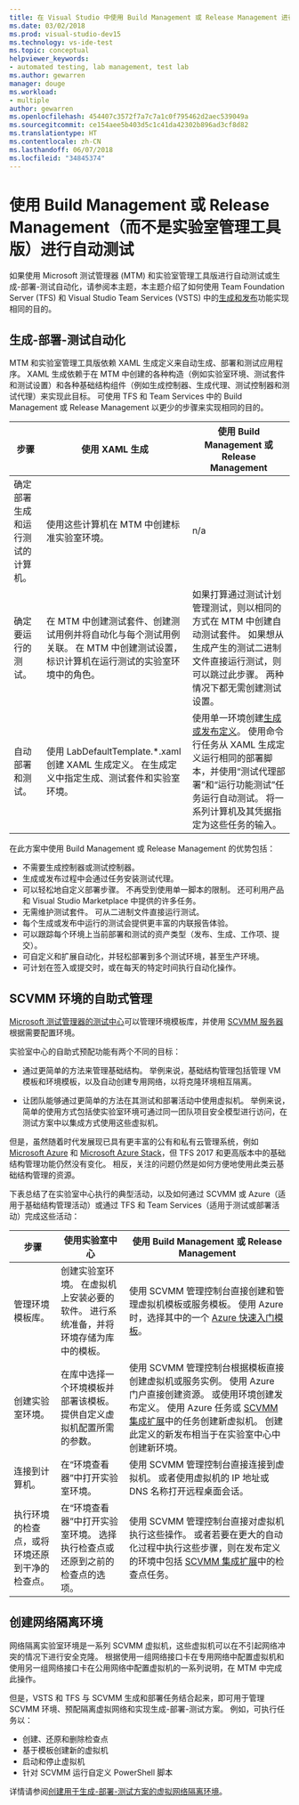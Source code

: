 ```yaml
---
title: 在 Visual Studio 中使用 Build Management 或 Release Management 进行自动测试
ms.date: 03/02/2018
ms.prod: visual-studio-dev15
ms.technology: vs-ide-test
ms.topic: conceptual
helpviewer_keywords:
- automated testing, lab management, test lab
ms.author: gewarren
manager: douge
ms.workload:
- multiple
author: gewarren
ms.openlocfilehash: 454407c3572f7a7c7a1c0f795462d2aec539049a
ms.sourcegitcommit: ce154aee5b403d5c1c41da42302b896ad3cf8d82
ms.translationtype: HT
ms.contentlocale: zh-CN
ms.lasthandoff: 06/07/2018
ms.locfileid: "34845374"
---
```

# <a name="use-build-and-release-management-instead-of-lab-management-for-automated-testing"></a>使用 Build Management 或 Release Management（而不是实验室管理工具版）进行自动测试

如果使用 Microsoft 测试管理器 (MTM) 和实验室管理工具版进行自动测试或生成-部署-测试自动化，请参阅本主题，本主题介绍了如何使用 Team Foundation Server (TFS) 和 Visual Studio Team Services (VSTS) 中的[生成和发布](/vsts/build-release/)功能实现相同的目的。

## <a name="build-deploy-test-automation"></a>生成-部署-测试自动化

MTM 和实验室管理工具版依赖 XAML 生成定义来自动生成、部署和测试应用程序。 XAML 生成依赖于在 MTM 中创建的各种构造（例如实验室环境、测试套件和测试设置）和各种基础结构组件（例如生成控制器、生成代理、测试控制器和测试代理）来实现此目标。 可使用 TFS 和 Team Services 中的 Build Management 或 Release Management 以更少的步骤来实现相同的目的。

| 步骤 | 使用 XAML 生成 | 使用 Build Management 或 Release Management |
|-------|----------------------|-----------------|
| 确定部署生成和运行测试的计算机。 | 使用这些计算机在 MTM 中创建标准实验室环境。 | n/a |
| 确定要运行的测试。 | 在 MTM 中创建测试套件、创建测试用例并将自动化与每个测试用例关联。 在 MTM 中创建测试设置，标识计算机在运行测试的实验室环境中的角色。 | 如果打算通过测试计划管理测试，则以相同的方式在 MTM 中创建自动测试套件。 如果想从生成产生的测试二进制文件直接运行测试，则可以跳过此步骤。 两种情况下都无需创建测试设置。 |
| 自动部署和测试。 | 使用 LabDefaultTemplate.*.xaml 创建 XAML 生成定义。 在生成定义中指定生成、测试套件和实验室环境。 | 使用单一环境创建[生成或发布定义](/vsts/build-release/)。 使用命令行任务从 XAML 生成定义运行相同的部署脚本，并使用“测试代理部署”和“运行功能测试”任务运行自动测试。 将一系列计算机及其凭据指定为这些任务的输入。 |

在此方案中使用 Build Management 或 Release Management 的优势包括：

* 不需要生成控制器或测试控制器。
* 生成或发布过程中会通过任务安装测试代理。
* 可以轻松地自定义部署步骤。 不再受到使用单一脚本的限制。 还可利用产品和 Visual Studio Marketplace 中提供的许多任务。
* 无需维护测试套件。 可从二进制文件直接运行测试。
* 每个生成或发布中运行的测试会提供更丰富的内联报告体验。
* 可以跟踪每个环境上当前部署和测试的资产类型（发布、生成、工作项、提交）。
* 可自定义和扩展自动化，并轻松部署到多个测试环境，甚至生产环境。
* 可计划在签入或提交时，或在每天的特定时间执行自动化操作。

## <a name="self-service-management-of-scvmm-environments"></a>SCVMM 环境的自助式管理

[Microsoft 测试管理器的测试中心](/vsts/manual-test/mtm/guidance-mtm-usage)可以管理环境模板库，并使用 [SCVMM 服务器](/system-center/vmm/overview?view=sc-vmm-1801)根据需要配置环境。

实验室中心的自助式预配功能有两个不同的目标：

* 通过更简单的方法来管理基础结构。 举例来说，基础结构管理包括管理 VM 模板和环境模板，以及自动创建专用网络，以将克隆环境相互隔离。

* 让团队能够通过更简单的方法在其测试和部署活动中使用虚拟机。 举例来说，简单的使用方式包括使实验室环境可通过同一团队项目安全模型进行访问，在测试方案中以集成方式使用这些虚拟机。

但是，虽然随着时代发展现已具有更丰富的公有和私有云管理系统，例如 [Microsoft Azure](https://azure.microsoft.com/) 和 [Microsoft Azure Stack](https://azure.microsoft.com/overview/azure-stack/)，但 TFS 2017 和更高版本中的基础结构管理功能仍然没有变化。 相反，关注的问题仍然是如何方便地使用此类云基础结构管理的资源。

下表总结了在实验室中心执行的典型活动，以及如何通过 SCVMM 或 Azure（适用于基础结构管理活动）或通过 TFS 和 Team Services（适用于测试或部署活动）完成这些活动：

| 步骤 | 使用实验室中心 | 使用 Build Management 或 Release Management |
|-------|----------------------|-----------------|
| 管理环境模板库。 | 创建实验室环境。 在虚拟机上安装必要的软件。 进行系统准备，并将环境存储为库中的模板。 | 使用 SCVMM 管理控制台直接创建和管理虚拟机模板或服务模板。 使用 Azure 时，选择其中的一个 [Azure 快速入门模板](https://azure.microsoft.com/resources/templates/)。 |
| 创建实验室环境。 | 在库中选择一个环境模板并部署该模板。 提供自定义虚拟机配置所需的参数。 | 使用 SCVMM 管理控制台根据模板直接创建虚拟机或服务实例。 使用 Azure 门户直接创建资源。 或使用环境创建发布定义。 使用 Azure 任务或 [SCVMM 集成扩展](https://marketplace.visualstudio.com/items?itemname=ms-vscs-rm.scvmmapp)中的任务创建新虚拟机。 创建此定义的新发布相当于在实验室中心中创建新环境。 |
| 连接到计算机。 | 在“环境查看器”中打开实验室环境。 | 使用 SCVMM 管理控制台直接连接到虚拟机。 或者使用虚拟机的 IP 地址或 DNS 名称打开远程桌面会话。 |
| 执行环境的检查点，或将环境还原到干净的检查点。 | 在“环境查看器”中打开实验室环境。 选择执行检查点或还原到之前的检查点的选项。 | 使用 SCVMM 管理控制台直接对虚拟机执行这些操作。 或者若要在更大的自动化过程中执行这些步骤，则在发布定义的环境中包括 [SCVMM 集成扩展](https://marketplace.visualstudio.com/items?itemname=ms-vscs-rm.scvmmapp)中的检查点任务。 |

## <a name="creation-of-network-isolated-environments"></a>创建网络隔离环境

网络隔离实验室环境是一系列 SCVMM 虚拟机，这些虚拟机可以在不引起网络冲突的情况下进行安全克隆。 根据使用一组网络接口卡在专用网络中配置虚拟机和使用另一组网络接口卡在公用网络中配置虚拟机的一系列说明，在 MTM 中完成此操作。

但是，VSTS 和 TFS 与 SCVMM 生成和部署任务结合起来，即可用于管理 SCVMM 环境、预配隔离虚拟网络和实现生成-部署-测试方案。 例如，可执行任务以：

* 创建、还原和删除检查点
* 基于模板创建新的虚拟机
* 启动和停止虚拟机
* 针对 SCVMM 运行自定义 PowerShell 脚本

详情请参阅[创建用于生成-部署-测试方案的虚拟网络隔离环境](/vsts/build-release/actions/virtual-networks/create-virtual-network)。
